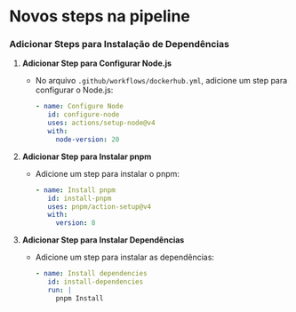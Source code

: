 # Novos steps na pipeline

### Adicionar Steps para Instalação de Dependências

1. **Adicionar Step para Configurar Node.js**

   - No arquivo `.github/workflows/dockerhub.yml`, adicione um step para configurar o Node.js:
     ```yaml
     - name: Configure Node
        id: configure-node
        uses: actions/setup-node@v4
        with:
          node-version: 20
     ```

2. **Adicionar Step para Instalar pnpm**

   - Adicione um step para instalar o pnpm:
     ```yaml
     - name: Install pnpm
        id: install-pnpm
        uses: pnpm/action-setup@v4
        with:
          version: 8
     ```

3. **Adicionar Step para Instalar Dependências**
   - Adicione um step para instalar as dependências:
     ```yaml
     - name: Install dependencies
        id: install-dependencies
        run: |
          pnpm Install
     ```
